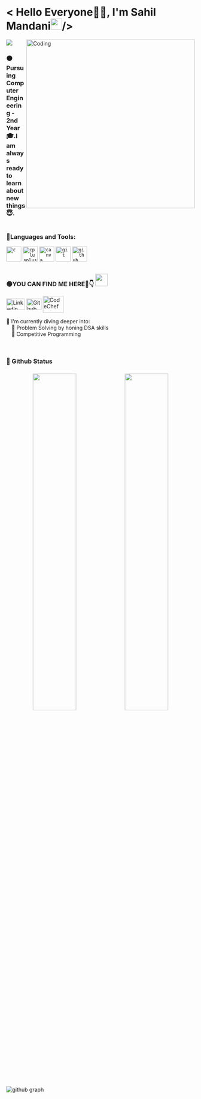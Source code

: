<h1 align="left"> < Hello Everyone👨‍💻, I'm Sahil Mandani<img src="https://raw.githubusercontent.com/syedareehaquasar/syedareehaquasar/master/gifs/Hi.gif" width="30px">/></h2>
<img src="https://badges.pufler.dev/visits/SahilPatel2003/SahilPatel2003">
<img align="right" alt="Coding" width="450" src="https://github.com/pritmanvar/pritmanvar/blob/main/gif/code.gif?raw=true">

<h3 align = "left">🟠Pursuing Computer Engineering - 2nd Year🎓.I am always ready to learn about new things😇.<br><br>
  
<h3 align="left">🔴Languages and Tools:</h3>
<p align="left"> 
<code><img src="https://github.com/pritmanvar/Pritmanvar/blob/main/tools/c.png?raw=true" alt="c" width="40" height="40"/></code> 
<code><img src="https://github.com/pritmanvar/pritmanvar/blob/main/tools/c++.png?raw=true" alt="cplusplus" width="40" height="40"/></code> 
<code><img src="https://github.com/pritmanvar/pritmanvar/blob/main/tools/canva.png?raw=true" alt="canva" width="40" height="40"/></code> 
<code><img src="https://github.com/pritmanvar/pritmanvar/blob/main/tools/git.png?raw=true" alt="git" width="40" height="40"/></code>
<code><img height="40" width="40" src="https://github.com/pritmanvar/pritmanvar/blob/main/tools/github.png?raw=true" alt="github" width="40" height="40"/></code></p>
<h2></h2>
<p align = "left"><h3 align="left">🟢YOU CAN FIND ME HERE🤩👇 <img src="https://github.com/rajput2107/rajput2107/blob/master/Assets/Handshake.gif" height="33px" /></p>  </h3>

<p align="left">
<a href="https://www.linkedin.com/in/sahil-mandani-1st/" target="_blank"><img align="center" src="https://github.com/pritmanvar/pritmanvar/blob/main/platforms/linkedIn.png?raw=true" alt="LinkedIn" height="30" width="50" /></a>
<a href="https://github.com/SahilPatel2003" target="blank"><img align="center" src="https://github.com/pritmanvar/pritmanvar/blob/main/platforms/github.png?raw=true" alt="Github" height="30" width="40" /></a>
<a href="https://www.codechef.com/users/sahil_304" target="blank"><img align="center" src="https://github.com/pritmanvar/pritmanvar/blob/main/platforms/codechef.png?raw=true" alt="CodeChef" height="45" width="55" /></a>
</p>
  
  🔴 I'm currently diving deeper into:
<br />&emsp;🚀 Problem Solving by honing DSA skills
  <br />&emsp;🚀 Competitive Programming 
  
<br>
<h3 align="left"> 🔵 Github Status  <h3> 

<div align="center">
  <img width="48%" src="https://github-readme-stats.vercel.app/api?username=SahilPatel2003&theme=radical&show_icons=true" />
  <img width="48%" src="https://github-readme-streak-stats.herokuapp.com/?user=SahilPatel2003&theme=radical&show_icons=true" />
</div>
  <h2></h2>

 ![github graph](https://activity-graph.herokuapp.com/graph?username=SahilPatel2003&theme=react-dark&hide_border=true)
<br>

